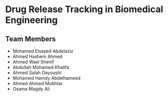 # Drug Release Tracking in Biomedical Engineering

## Team Members

- Mohamed Elsayed Abdelaziz  
- Ahmed Hashem Ahmed  
- Ahmed Wael Shenif  
- Abdullah Mohamed Khalifa  
- Ahmed Salah Geyoushi  
- Mohamed Hamdy Abdelhameed  
- Ahmed Ahmed Mokhtar  
- Osama Magdy Ali
